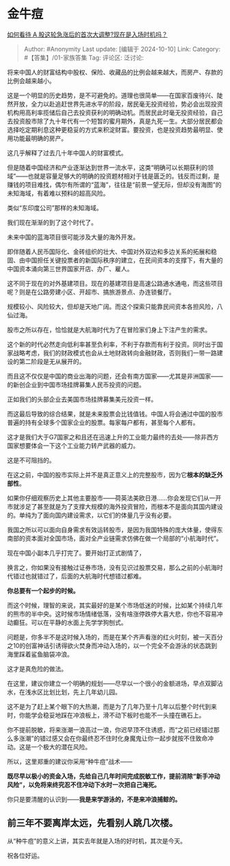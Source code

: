 # 金牛痘
[如何看待 A 股这轮急涨后的首次大调整?现在是入场时机吗？](https://www.zhihu.com/question/792364837/answer/4677853850)

> Author: #Anonymity
> Last update: [编辑于 2024-10-10]
> Link:
> Category: #【答集】/01-家族答集 
> Tag: 
> 评论区:
> 泛讨论:

将来中国人的财富结构中股权、保险、收藏品的比例会越来越大，而房产、存款的比例会越来越小。

这是一个明显的历史趋势，是不可避免的。道理也很简单——在国家百废待兴、陡然开放，全力以赴追赶世界先进水平的阶段，居民毫无投资经验，势必会出现投资机构用高利率揽储后自己去投资获利的明确动机。而居民此时毫无投资经验，自己去投资股市除了九十年代有一个短暂的蜜月期外，真是九死一生。大部分居民都会选择吃定期利息这种更稳妥的方式来积淀财富。要投资，也是投资趋势最明显、使用功能最明确的房产。

这几乎解释了过去几十年中国人的财富模式。

但是随着中国经济和产业逐渐达到世界一流水平，这类“明确可以长期获利的领域”——也就是容量足够大的明确的投资题材相对于钱是匮乏的。钱反而过剩，是赚钱的项目难找，偶尔有所谓的“蓝海”，往往是“前景一望无际，但却没有海图”的未知海域，有着难以预料的超高风险。

类似“东印度公司”那样的未知海域。

我们现在渐渐的到了这个时代了。

未来中国的蓝海项目很可能涉及大量的海外开发。

即伴随着人民币国际化、金砖组织的壮大、中国对外双边和多边关系的拓展和稳固、由中国担任关键投票者的新国际秩序的建立，在民间资本的支撑下，有大量的中国资本涌向第三世界国家开店、办厂、雇人。

这不同于现在的对外基建项目。现在的基建项目是高速公路通水通电，而这些项目呢？则是在公路旁建小区、开超市、搞旅游景点、办连锁餐厅。

规模较小、风险较大，但却是天地广阔。而这个探索只能靠民间资本各担风险，八仙过海。

股市之所以存在，恰恰就是大航海时代为了在冒险家们身上下注产生的需求。

这个新的时代必然走向低利率甚至负利率，不利于存款而有利于投资。同时出于国家战略考虑，我们的财政模式也会从土地财政转向金融财政，否则我们一带一路建设的第二阶段是无从展开的。

而且这不仅仅是中国的商业出海的问题，还会有南方国家——尤其是非洲国家——的新创企业到中国市场挂牌募集人民币投资的问题。

正如我们的头部企业去美国市场挂牌募集美元投资一样。

而这最后导致的综合结果，就是未来股票会比钱值钱。中国人将会通过中国的股市普遍的持有全球多个国家企业的股票。每家每户都有，甚至每个人都有。

这才是我们大于G7国家之和且还在迅速上升的工业能力最终的去处——除非西方国家想要体会一下这个工业能力转产武器的威力。

这是不可阻挡的。

在这之前，中国的股市实际上并不是真正意义上的完整股市，因为它**根本的缺乏外部性**。

如果你仔细观察历史上其他主要股市——荷英法美欧日港……你会发现它们从一开市就涉足了甚至就是为了支撑大规模的海外投资冒险，而根本不是面向其国内建设的。单纯为了面向国内建设需求，以它们的体量几乎没有必要。

我国之所以可以面向自身需求有效运转股市，是因为我国特殊的庞大体量，使得东南部的资本面对全国市场，面对全产业链需求仿佛在做一个局部的“小航海时代”。

现在中国小副本几乎打完了。要开始打正式剧情了，

换言之，你如果没有接触过证券市场，没有见识过股票交易，那么之前的小航海时代错过也就错过了，后面的大航海时代想错过都难。

**你总要有一个起步的时候。**

而这个时候，理智的来说，其实最好的是某个市场低迷的时候，比如某个持续几年的熊市的半中央。这时候市场情绪低落，没有啥涨停跌停大喜大悲，你也不容易冲动癫狂。可以在平静的水面上先学学狗刨式。

问题是，你多半不是这时候入场的，而是在某个齐声看涨的红火时刻，被一天百分之10的创富神话引诱得欲火焚身而冲动入场的，以一个完全不会游泳的状态跳到海里踩着鲨鱼脑袋冲浪。

这才是真危险的做法。

在这里，建议你建立一个明确的规划——尽早以一个很小的金额进场，早点双脚沾水，在浅水区比划比划，先上几年幼儿园。

这不是为了赶上某个眼下的大热潮，而是为了几年乃至十几年以后整个时代到来时，你能学会稳妥地踩在冲浪板上，滑不动下板时也能不一头撞在礁石上。

你不提前脱敏，将来涨潮一浪高过一浪，你迟早顶不住诱惑，而“之前已经错过那么多涨潮”的错过感又会在你最终忍不住时化身魔鬼让你一起步就按不住致命冲动。这是一个极大的潜在风险。

所以，这里郑重的建议你采用“种牛痘”战术——

**既尽早以极小的资金入场，先给自己几年时间完成脱敏工作，提前消除“新手冲动风险”，以免将来终究忍不住冲动下水时一次把自己淹死。**

你只是要清醒的认识到——**我是来学游泳的，不是来冲浪捕鲸的。**

## **前三年不要离岸太远，先看别人跳几次楼。** ##

从“种牛痘”的意义上讲，其实去年就是入场的好时机，其次是今天。

祝各位好运。